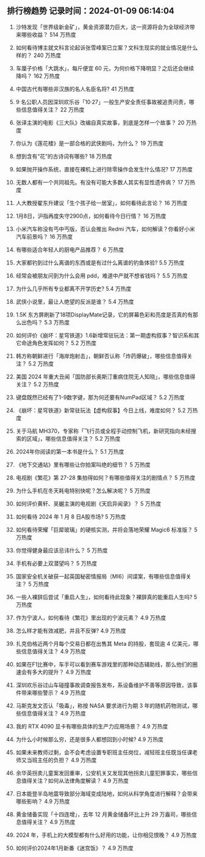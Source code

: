 
## 排行榜趋势 记录时间：2024-01-09 06:14:04
  
  1. 沙特发现「世界级新金矿」，黄金资源潜力巨大，这一资源将会为全球经济带来哪些收益？ 514 万热度
    
  2. 如何看待博主就文科言论起诉张雪峰案已立案？文科生现实的就业情况是什么样的？ 240 万热度
    
  3. 车厘子价格「大跳水」，每斤便宜 60 元，为何价格下降明显？之后还会继续降吗？ 162 万热度
    
  4. 中国古代有哪些非汉族的名人名臣名将? 41 万热度
    
  5. 9 名公职人员因深圳欢乐谷「10·27」一般生产安全责任事故被追责问责，哪些信息值得关注？ 22 万热度
    
  6. 张译主演的电影《三大队》改编自真实故事，到底是怎样一个故事？ 20 万热度
    
  7. 你认为《莲花楼》是一部合格的武侠剧吗，为什么？ 19 万热度
    
  8. 想到含有“花”的古诗词有哪些? 18 万热度
    
  9. 如果抛开操作系统，直接在裸机上进行除零操作会发生什么情况? 17 万热度
    
  10. 无数人都有一个共同祖先。有没有可能大多数人其实有显性遗传病？ 17 万热度
    
  11. 人大教授翟东升建议「生个孩子给一居室」，如何看待此言论？ 16 万热度
    
  12. 1月8日，沪指再度失守2900点，如何看待今日行情？ 16 万热度
    
  13. 小米汽车称没有丐中丐版，否认会推出 Redmi 汽车，如何解读？你看好小米汽车前景吗？ 16 万热度
    
  14. 有哪些适合年轻人的厨电产品推荐？ 6 万热度
    
  15. 大家都钓到过什么离谱的东西或是有过什么离谱的钓鱼体验? 5.5 万热度
    
  16. 经常会被朋友问到为什么会用 pdd，难道中产就不想省钱吗？ 5.5 万热度
    
  17. 为什么几乎所有专业都离不开学历史? 5.4 万热度
    
  18. 武侠小说里，最让人绝望的反派是谁？ 5.4 万热度
    
  19. 1.5K 东方屏刷新了18项DisplayMate记录，它的屏幕色彩和亮度是否真的有那么出色吗？ 5.3 万热度
    
  20. 如何评价《崩坏：星穹铁道》1.6新增常驻玩法：第一期虚构叙事？智识系和其它命途角色发挥如何？ 5.2 万热度
    
  21. 韩方称朝鲜进行「海岸炮射击」，朝鲜否认称「炸药爆破」，哪些信息值得关注？ 5.2 万热度
    
  22. 美国 2024 年重大丑闻「国防部长奥斯汀重病住院无人知晓」，哪些信息值得关注？ 5.2 万热度
    
  23. 键盘既然已经有了1-9数字键，那为何还要有NumPad区域？ 5.2 万热度
    
  24. 《崩坏：星穹铁道》新常驻玩法【虚构叙事】今日上线，难度如何？ 5.2 万热度
    
  25. 关于马航 MH370，专家称「飞行员或全程手动控制飞机，新研究指向未经搜索的区域」，哪些信息值得关注？ 5.2 万热度
    
  26. 2024年你阅读的第一本书是什么？ 5.1 万热度
    
  27. 《地下交通站》里有哪些让你拍案叫绝的细节？ 5 万热度
    
  28. 电视剧《繁花》第 27-28 集拍得如何？有哪些值得关注的剧情点？ 5 万热度
    
  29. 为什么手机在冬天耗电特别快呢？怎么解决呢？ 5 万热度
    
  30. 如何评价黄轩、吴樾主演的电视剧《天启异闻录》？ 5 万热度
    
  31. 如何看待 2024 年 1 月 8 日A股市场? 5 万热度
    
  32. 如何看待荣耀「巨犀玻璃」的硬核实测，并将会落地荣耀 Magic6 标准版？ 5 万热度
    
  33. 你觉得健身最应该忌讳什么？ 5 万热度
    
  34. 手机有必要上双潜望吗？ 5 万热度
    
  35. 国家安全机关破获一起英国秘密情报局（MI6）间谍案，有哪些信息值得关注？ 5 万热度
    
  36. 一些人裸辞后尝试「重启人生」，如何看待此现象？裸辞真的能重启人生吗? 5 万热度
    
  37. 作为宁波人，如何看待《繁花》里出现的宁波元素？ 4.9 万热度
    
  38. 怎么样才能有效减肥，并且不反弹? 4.9 万热度
    
  39. 扎克伯格近两个月每个交易日都在出售其 Meta 的持股，套现逾 4 亿美元，哪些信息值得关注？ 4.9 万热度
    
  40. 如果在F1比赛中，车手可以看到赛车游戏里的那种动态辅助线，那么他们的圈速会有多大的提升？ 4.9 万热度
    
  41. 深圳欢乐谷过山车碰撞事故调查报告发布，系设备维护不善等原因导致，该事件带来哪些警示？ 4.9 万热度
    
  42. 马斯克发文否认「吸毒」，称按 NASA 要求进行为期 3 年的随机药物测试，哪些信息值得关注？ 4.9 万热度
    
  43. 我的 RTX 4090 显卡有哪些具体的生产力应用场景？ 4.9 万热度
    
  44. 为什么小时候那么穷，还是很多人都想回到小时候? 4.9 万热度
    
  45. 如果未来教师过剩，会不会考虑设置专职班主任岗位，减轻班主任既当任课老师又当班主任的负担？ 4.9 万热度
    
  46. 余华英拐卖儿童案发回重审，公安机关又发现其他拐卖儿童犯罪事实，哪些信息值得关注？如何从法律角度解读？ 4.9 万热度
    
  47. 日本能登半岛地震导致部分海域变成陆地，如何从科学角度进行解释？会带来哪些影响？ 4.9 万热度
    
  48. 黄金储备实现「十四连增」，去年 12 月黄金储备环比上升 29 万盎司，哪些信息值得关注？ 4.9 万热度
    
  49. 2024 年，手机上的大模型都有什么好用的功能，让你相见恨晚？ 4.9 万热度
    
  50. 如何评价2024年1月新番《迷宫饭》？ 4.9 万热度
    